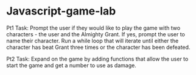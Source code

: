 # Javascript-game-lab
Pt1
Task: Prompt the user if they would like to play the game with two characters - the user and the Almighty Grant. If yes, prompt the user to name their character. Run a while loop that will iterate until either the character has beat Grant three times or the character has been defeated.

Pt2
Task: Expand on the game by adding functions that allow the user to start the game and get a number to use as damage. 
